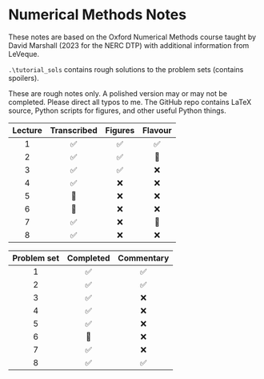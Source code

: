 # Numerical Methods Notes

These notes are based on the Oxford Numerical Methods course taught by David Marshall (2023 for the NERC DTP) with additional information from LeVeque.

`.\tutorial_sols` contains rough solutions to the problem sets (contains spoilers).

These are rough notes only. A polished version may or may not be completed. Please direct all typos to me. The GitHub repo contains LaTeX source, Python scripts for figures, and other useful Python things.

| Lecture | Transcribed  | Figures  | Flavour |
| :--: | :--: | :--: | :--: |
| 1 | ✅ | ✅ | ✅ |
| 2 | ✅ | ✅ | 🚧 |
| 3 | ✅ | ✅ | ❌ |
| 4 | ✅ | ❌ | ❌ |
| 5 | 🚧 | ❌ | ❌ |
| 6 | 🚧 | ❌ | ❌ |
| 7 | ✅ | ❌ | 🚧 |
| 8 | ✅ | ❌ | ❌ |


| Problem set | Completed | Commentary |
| :--: | :--: | :--: 
| 1 | ✅ | ✅ 
| 2 | ✅ | ✅ 
| 3 | ✅ | ❌ 
| 4 | ✅ | ❌ 
| 5 | ✅ | ❌ 
| 6 | 🚧 | ❌ 
| 7 | ✅ | ❌ 
| 8 | ✅ | ✅